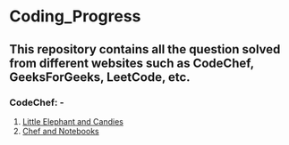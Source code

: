 # Coding_Progress

## This repository contains all the question solved from different websites such as CodeChef, GeeksForGeeks, LeetCode, etc.

### CodeChef: -

1) [Little Elephant and Candies](1_lecandy.cpp)
2) [Chef and Notebooks](2_cnote.cpp)
